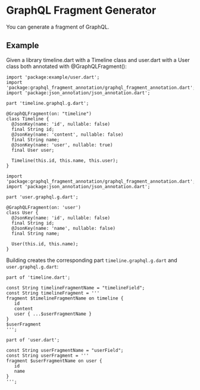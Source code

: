 # GraphQL Fragment Generator

You can generate a fragment of GraphQL.

## Example

Given a library timeline.dart with a Timeline class and user.dart   with a User class both annotated with @GraphQLFragment():

```
import 'package:example/user.dart';
import 'package:graphql_fragment_annotation/graphql_fragment_annotation.dart';
import 'package:json_annotation/json_annotation.dart';

part 'timeline.graphql.g.dart';

@GraphQLFragment(on: "timeline")
class Timeline {
  @JsonKey(name: 'id', nullable: false)
  final String id;
  @JsonKey(name: 'content', nullable: false)
  final String name;
  @JsonKey(name: 'user', nullable: true)
  final User user;

  Timeline(this.id, this.name, this.user);
}
```

```
import 'package:graphql_fragment_annotation/graphql_fragment_annotation.dart';
import 'package:json_annotation/json_annotation.dart';

part 'user.graphql.g.dart';

@GraphQLFragment(on: 'user')
class User {
  @JsonKey(name: 'id', nullable: false)
  final String id;
  @JsonKey(name: 'name', nullable: false)
  final String name;

  User(this.id, this.name);
}
```

Building creates the corresponding part `timeline.graphql.g.dart` and `user.graphql.g.dart`:

```
part of 'timeline.dart';

const String timelineFragmentName = "timelineField";
const String timelineFragment = '''
fragment $timelineFragmentName on timeline {
   id
   content
   user { ...$userFragmentName }
}
$userFragment
''';
```

```
part of 'user.dart';

const String userFragmentName = "userField";
const String userFragment = '''
fragment $userFragmentName on user {
   id
   name
}
''';
```

